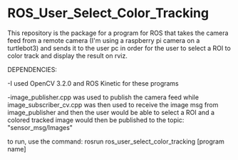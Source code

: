 # ROS_User_Select_Color_Tracking
This repository is the package for a program for ROS that takes the camera feed from a remote camera (I'm using a raspberry pi camera on a turtlebot3) and sends it to the user pc in order for the user to select a ROI to color track and display the result on rviz.

DEPENDENCIES:

-I used OpenCV 3.2.0 and ROS Kinetic for these programs

-image_publisher.cpp was used to publish the camera feed while image_subscriber_cv.cpp was then used to receive the image msg from image_publisher and then the user would be able to select a ROI and a colored tracked image would then be published to the topic: "sensor_msg/Images"

to run, use the command:
rosrun ros_user_select_color_tracking [program name]
